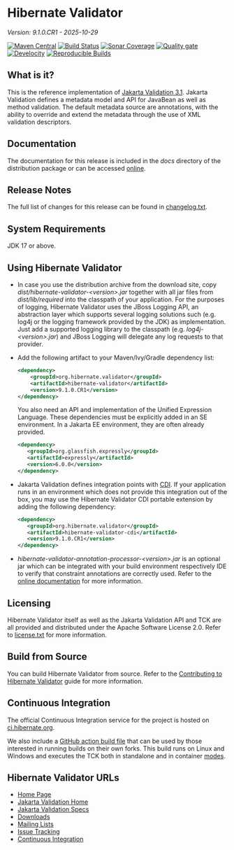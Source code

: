# Hibernate Validator

*Version: 9.1.0.CR1 - 2025-10-29*

[![Maven Central](https://img.shields.io/maven-central/v/org.hibernate.validator/hibernate-validator.svg?label=Maven%20Central&style=for-the-badge)](https://central.sonatype.com/search?namespace=org.hibernate.validator&sort=name)
[![Build Status](https://img.shields.io/jenkins/build?jobUrl=https://ci.hibernate.org/view/Validator/job/hibernate-validator/job/main/&style=for-the-badge)](https://ci.hibernate.org/view/Validator/job/hibernate-validator/job/main/)
[![Sonar Coverage](https://img.shields.io/sonar/coverage/hibernate_hibernate-validator?server=https%3A%2F%2Fsonarcloud.io&style=for-the-badge)](https://sonarcloud.io/project/activity?id=hibernate_hibernate-validator&graph=coverage)
[![Quality gate](https://img.shields.io/sonar/alert_status/hibernate_hibernate-validator?logo=sonarcloud&server=https%3A%2F%2Fsonarcloud.io&style=for-the-badge)](https://sonarcloud.io/dashboard?id=hibernate_hibernate-validator)
[![Develocity](https://img.shields.io/badge/Revved%20up%20by-Develocity-06A0CE?style=for-the-badge&logo=gradle)](https://develocity.commonhaus.dev/scans?search.rootProjectNames=Hibernate%20Validator)
[![Reproducible Builds](https://img.shields.io/endpoint?url=https://raw.githubusercontent.com/jvm-repo-rebuild/reproducible-central/master/content/org/hibernate/validator/hibernate-validator/badge.json&style=for-the-badge)](https://github.com/jvm-repo-rebuild/reproducible-central/blob/master/content/org/hibernate/validator/hibernate-validator/README.md)

## What is it?

This is the reference implementation of [Jakarta Validation 3.1](https://jakarta.ee/specifications/bean-validation/3.1/).
Jakarta Validation defines a metadata model and API for JavaBean as well as method validation.
The default metadata source are annotations, with the ability to override and extend
the metadata through the use of XML validation descriptors.

## Documentation

The documentation for this release is included in the _docs_ directory of the distribution package or can be accessed [online](https://hibernate.org/validator/documentation/).

## Release Notes

The full list of changes for this release can be found in [changelog.txt](changelog.txt).

## System Requirements

JDK 17 or above.

## Using Hibernate Validator

* In case you use the distribution archive from the download site, copy _dist/hibernate-validator-&lt;version&gt;.jar_ together with all
jar files from _dist/lib/required_ into the classpath of your application. For the purposes of logging, Hibernate Validator uses
the JBoss Logging API, an abstraction layer which supports several logging solutions such (e.g. log4j or the logging framework
provided by the JDK) as implementation. Just add a supported logging library to the classpath (e.g. _log4j-&lt;version&gt;.jar_) and JBoss
Logging will delegate any log requests to that provider.

* Add the following artifact to your Maven/Ivy/Gradle dependency list:
    ```xml
    <dependency>
        <groupId>org.hibernate.validator</groupId>
        <artifactId>hibernate-validator</artifactId>
        <version>9.1.0.CR1</version>
    </dependency>
    ```
  You also need an API and implementation of the Unified Expression Language. These dependencies must be explicitly added in an SE environment.
  In a Jakarta EE environment, they are often already provided.
    ```xml
    <dependency>
       <groupId>org.glassfish.expressly</groupId>
       <artifactId>expressly</artifactId>
       <version>6.0.0</version>
    </dependency>
    ```
* Jakarta Validation defines integration points with [CDI](http://jcp.org/en/jsr/detail?id=346). If your application runs
in an environment which does not provide this integration out of the box, you may use the Hibernate Validator CDI portable
extension by adding the following dependency:
    ```xml
    <dependency>
       <groupId>org.hibernate.validator</groupId>
       <artifactId>hibernate-validator-cdi</artifactId>
       <version>9.1.0.CR1</version>
    </dependency>
    ```
* _hibernate-validator-annotation-processor-&lt;version&gt;.jar_ is an optional jar which can be integrated with your build
environment respectively IDE to verify that constraint annotations are correctly used. Refer to the [online
documentation](https://docs.jboss.org/hibernate/stable/validator/reference/en-US/html_single/#validator-annotation-processor) for more information.

## Licensing

Hibernate Validator itself as well as the Jakarta Validation API and TCK are all provided and distributed under
the Apache Software License 2.0. Refer to [license.txt](license.txt) for more information.

## Build from Source

You can build Hibernate Validator from source. Refer to the [Contributing to Hibernate Validator](https://hibernate.org/validator/contribute/) guide for more information.

## Continuous Integration

The official Continuous Integration service for the project is hosted on [ci.hibernate.org](http://ci.hibernate.org/view/Validator/).

We also include a [GitHub action build file](.github/workflows/build.yml) that can be used by those interested in
running builds on their own forks. 
This build runs on Linux and Windows and executes the TCK both in standalone and in container [modes](tck-runner/README.md). 

## Hibernate Validator URLs

* [Home Page](https://hibernate.org/validator/)
* [Jakarta Validation Home](https://beanvalidation.org/)
* [Jakarta Validation Specs](https://jakarta.ee/specifications/bean-validation/)
* [Downloads](https://hibernate.org/validator/downloads/)
* [Mailing Lists](https://hibernate.org/community/)
* [Issue Tracking](https://hibernate.atlassian.net/browse/HV)
* [Continuous Integration](http://ci.hibernate.org/view/Validator/)
